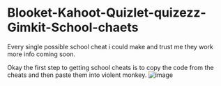 # Blooket-Kahoot-Quizlet-quizezz-Gimkit-School-chaets
Every single possible school cheat i could make and trust me they work more info coming soon.

Okay the first step to getting school cheats is to copy the code from the cheats and then paste them into violent monkey.
![image](https://github.com/user-attachments/assets/dee8e7c0-04d5-43fc-9ea4-6a317aeadf7d)
